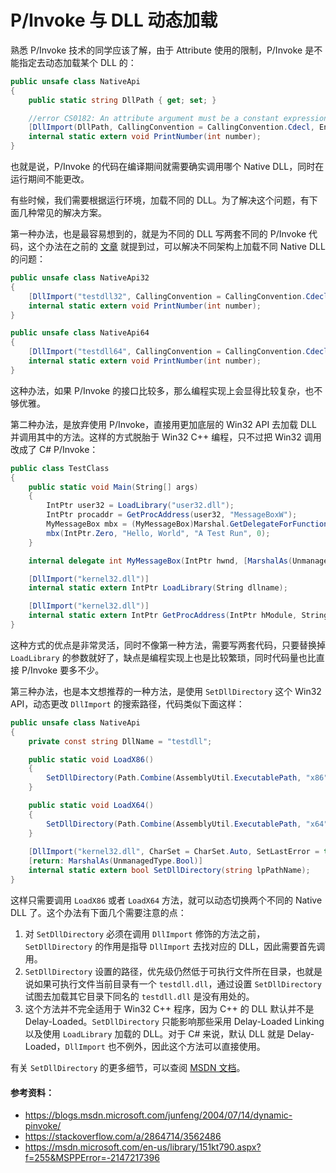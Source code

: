 P/Invoke 与 DLL 动态加载
=======================

熟悉 P/Invoke 技术的同学应该了解，由于 Attribute 使用的限制，P/Invoke 是不能指定去动态加载某个 DLL 的：

```csharp
public unsafe class NativeApi
{
    public static string DllPath { get; set; }

    //error CS0182: An attribute argument must be a constant expression, typeof expression or array creation expression of an attribute parameter type 
    [DllImport(DllPath, CallingConvention = CallingConvention.Cdecl, EntryPoint = "PrintNumber")]
    internal static extern void PrintNumber(int number);
}
```

也就是说，P/Invoke 的代码在编译期间就需要确实调用哪个 Native DLL，同时在运行期间不能更改。

有些时候，我们需要根据运行环境，加载不同的 DLL。为了解决这个问题，有下面几种常见的解决方案。

第一种办法，也是最容易想到的，就是为不同的 DLL 写两套不同的 P/Invoke 代码，这个办法在之前的 [文章](https://skyline75489.github.io/post/2017-5-20_advanced_csharp_native_interop.html) 就提到过，可以解决不同架构上加载不同 Native DLL 的问题：

```csharp
public unsafe class NativeApi32
{
    [DllImport("testdll32", CallingConvention = CallingConvention.Cdecl, EntryPoint = "PrintNumber")]
    internal static extern void PrintNumber(int number);
}

public unsafe class NativeApi64
{
    [DllImport("testdll64", CallingConvention = CallingConvention.Cdecl, EntryPoint = "PrintNumber")]
    internal static extern void PrintNumber(int number);
}
```

这种办法，如果 P/Invoke 的接口比较多，那么编程实现上会显得比较复杂，也不够优雅。

第二种办法，是放弃使用 P/Invoke，直接用更加底层的 Win32 API 去加载 DLL 并调用其中的方法。这样的方式脱胎于 Win32 C++ 编程，只不过把 Win32 调用改成了 C# P/Invoke：

```csharp
public class TestClass
{
    public static void Main(String[] args)
    {
        IntPtr user32 = LoadLibrary("user32.dll");
        IntPtr procaddr = GetProcAddress(user32, "MessageBoxW");
        MyMessageBox mbx = (MyMessageBox)Marshal.GetDelegateForFunctionPointer(procaddr, typeof(MyMessageBox));
        mbx(IntPtr.Zero, "Hello, World", "A Test Run", 0);
    }

    internal delegate int MyMessageBox(IntPtr hwnd, [MarshalAs(UnmanagedType.LPWStr)]String text, [MarshalAs(UnmanagedType.LPWStr)]String Caption, int type);

    [DllImport("kernel32.dll")]
    internal static extern IntPtr LoadLibrary(String dllname);

    [DllImport("kernel32.dll")]
    internal static extern IntPtr GetProcAddress(IntPtr hModule, String procname);
}
```

这种方式的优点是非常灵活，同时不像第一种方法，需要写两套代码，只要替换掉 `LoadLibrary` 的参数就好了，缺点是编程实现上也是比较繁琐，同时代码量也比直接 P/Invoke 要多不少。

第三种办法，也是本文想推荐的一种方法，是使用 `SetDllDirectory` 这个 Win32 API，动态更改 `DllImport` 的搜索路径，代码类似下面这样：

```csharp
public unsafe class NativeApi
{
    private const string DllName = "testdll";

    public static void LoadX86()
    {
        SetDllDirectory(Path.Combine(AssemblyUtil.ExecutablePath, "x86"));
    }

    public static void LoadX64()
    {
        SetDllDirectory(Path.Combine(AssemblyUtil.ExecutablePath, "x64"));
    }
    
    [DllImport("kernel32.dll", CharSet = CharSet.Auto, SetLastError = true)]
    [return: MarshalAs(UnmanagedType.Bool)]
    internal static extern bool SetDllDirectory(string lpPathName);
}
```

这样只需要调用 `LoadX86` 或者 `LoadX64` 方法，就可以动态切换两个不同的 Native DLL 了。这个办法有下面几个需要注意的点：

1. 对 `SetDllDirectory` 必须在调用 `DllImport` 修饰的方法之前，`SetDllDirectory` 的作用是指导 `DllImport` 去找对应的 DLL，因此需要首先调用。
2. `SetDllDirectory` 设置的路径，优先级仍然低于可执行文件所在目录，也就是说如果可执行文件当前目录有一个 `testdll.dll`，通过设置 `SetDllDirectory` 试图去加载其它目录下同名的 `testdll.dll` 是没有用处的。
3. 这个方法并不完全适用于 Win32 C++ 程序，因为 C++ 的 DLL 默认并不是 Delay-Loaded。`SetDllDirectory` 只能影响那些采用 Delay-Loaded Linking 以及使用 `LoadLibrary` 加载的 DLL。对于 C# 来说，默认 DLL 就是 Delay-Loaded，`DllImport` 也不例外，因此这个方法可以直接使用。

有关 `SetDllDirectory` 的更多细节，可以查阅 [MSDN 文档](https://msdn.microsoft.com/en-us/library/windows/desktop/ms686203(v=vs.85).aspx)。

#### 参考资料：

* https://blogs.msdn.microsoft.com/junfeng/2004/07/14/dynamic-pinvoke/
* https://stackoverflow.com/a/2864714/3562486
* https://msdn.microsoft.com/en-us/library/151kt790.aspx?f=255&MSPPError=-2147217396
